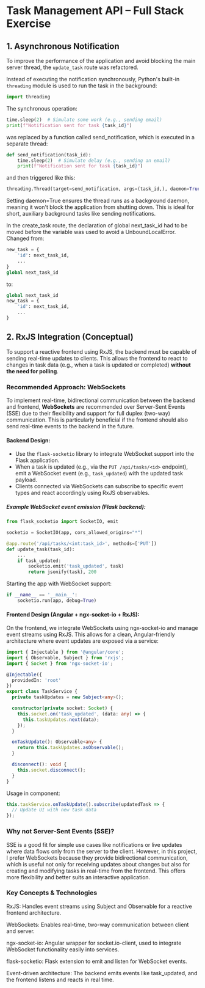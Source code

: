 # Task Management API – Full Stack Exercise

## 1.	Asynchronous Notification

To improve the performance of the application and avoid blocking the main server thread, the `update_task` route was refactored.

Instead of executing the notification synchronously, Python's built-in `threading` module is used to run the task in the background:

```python
import threading
```
The synchronous operation:
```python
time.sleep(2)  # Simulate some work (e.g., sending email)
print(f"Notification sent for task {task_id}")

```
was replaced by a function called send_notification, which is executed in a separate thread:
```python
def send_notification(task_id):
    time.sleep(2)  # Simulate delay (e.g., sending an email)
    print(f"Notification sent for task {task_id}")
```
and then triggered like this:
```python
threading.Thread(target=send_notification, args=(task_id,), daemon=True).start()
```
Setting daemon=True ensures the thread runs as a background daemon, meaning it won't block the application from shutting down. This is ideal for short, auxiliary background tasks like sending notifications.

In the create_task route, the declaration of global next_task_id had to be moved before the variable was used to avoid a UnboundLocalError.
Changed from:
```python
new_task = {
    'id': next_task_id,
    ...
}
global next_task_id
```
to:
```python
global next_task_id
new_task = {
    'id': next_task_id,
    ...
}
```
## 2. RxJS Integration (Conceptual)

To support a reactive frontend using RxJS, the backend must be capable of sending real-time updates to clients. This allows the frontend to react to changes in task data (e.g., when a task is updated or completed) **without the need for polling**.

### Recommended Approach: WebSockets

To implement real-time, bidirectional communication between the backend and frontend, **WebSockets** are recommended over Server-Sent Events (SSE) due to their flexibility and support for full duplex (two-way) communication. This is particularly beneficial if the frontend should also send real-time events to the backend in the future.

#### Backend Design:

- Use the `flask-socketio` library to integrate WebSocket support into the Flask application.
- When a task is updated (e.g., via the `PUT /api/tasks/<id>` endpoint), emit a WebSocket event (e.g., `task_updated`) with the updated task payload.
- Clients connected via WebSockets can subscribe to specific event types and react accordingly using RxJS observables.

##### Example WebSocket event emission (Flask backend):

```python
from flask_socketio import SocketIO, emit

socketio = SocketIO(app, cors_allowed_origins="*")

@app.route('/api/tasks/<int:task_id>', methods=['PUT'])
def update_task(task_id):
    ...
    if task_updated:
        socketio.emit('task_updated', task)
        return jsonify(task), 200
```
Starting the app with WebSocket support:
```python
if __name__ == '__main__':
    socketio.run(app, debug=True)
```
#### Frontend Design (Angular + ngx-socket-io + RxJS):
On the frontend, we integrate WebSockets using ngx-socket-io and manage event streams using RxJS. This allows for a clean, Angular-friendly architecture where event updates are exposed via a service:
```ts
import { Injectable } from '@angular/core';
import { Observable, Subject } from 'rxjs';
import { Socket } from 'ngx-socket-io';

@Injectable({
  providedIn: 'root'
})
export class TaskService {
  private taskUpdates = new Subject<any>();

  constructor(private socket: Socket) {
    this.socket.on('task_updated', (data: any) => {
      this.taskUpdates.next(data);
    });
  }

  onTaskUpdate(): Observable<any> {
    return this.taskUpdates.asObservable();
  }

  disconnect(): void {
    this.socket.disconnect();
  }
}
```
Usage in component:
```ts
this.taskService.onTaskUpdate().subscribe(updatedTask => {
  // Update UI with new task data
});
```
### Why not Server-Sent Events (SSE)?

SSE is a good fit for simple use cases like notifications or live updates where data flows only from the server to the client. However, in this project, I prefer WebSockets because they provide bidirectional communication, which is useful not only for receiving updates about changes but also for creating and modifying tasks in real-time from the frontend. This offers more flexibility and better suits an interactive application.


### Key Concepts & Technologies
RxJS: Handles event streams using Subject and Observable for a reactive frontend architecture.

WebSockets: Enables real-time, two-way communication between client and server.

ngx-socket-io: Angular wrapper for socket.io-client, used to integrate WebSocket functionality easily into services.

flask-socketio: Flask extension to emit and listen for WebSocket events.

Event-driven architecture: The backend emits events like task_updated, and the frontend listens and reacts in real time.